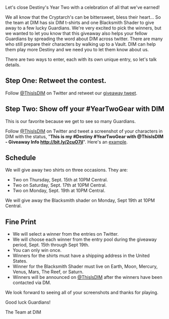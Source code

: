 Let's close Destiny's Year Two with a celebration of all that we've earned! 

We all know that the Cryptarch's can be bittersweet, bless their heart...  So the team at DIM has six DIM t-shirts and one Blacksmith Shader to give away to a few lucky Guardians. We're very excited to pick the winners, but we wanted to let you know that this giveaway also helps your fellow Guardians by spreading the word about DIM across twitter.  There are many who still prepare their characters by walking up to a Vault.  DIM can help them play more Destiny and we need you to let them know about us.

There are two ways to enter, each with its own unique entry, so let's talk details.

## Step One: Retweet the contest.
Follow [@ThisIsDIM](http://twitter.com/ThisIsDIM) on Twitter and retweet our [giveaway tweet](https://twitter.com/intent/retweet?tweet_id=639234613068603392).

## Step Two: Show off your #YearTwoGear with DIM
This is our favorite because we get to see so many Guardians. 

Follow [@ThisIsDIM](http://twitter.com/ThisIsDIM) on Twitter and tweet a screenshot of your characters in DIM with the status, "**This is my #Destiny #YearTwoGear with @ThisIsDIM - Giveaway Info http://bit.ly/2cuO7jI**".  Here's an [example](https://twitter.com/RickCasey/status/639234613068603392).

## Schedule

We will give away two shirts on three occasions.  They are:

* Two on Thursday, Sept. 15th at 10PM Central. 
* Two on Saturday, Sept. 17th at 10PM Central.  
* Two on Monday, Sept. 19th at 10PM Central.

We will give away the Blacksmith shader on Monday, Sept 19th at 10PM Central.

## Fine Print
* We will select a winner from the entries on Twitter. 
* We will choose each winner from the entry pool during the giveaway period, Sept. 15th through Sept 19th. 
* You can only win once.
* Winners for the shirts must have a shipping address in the United States.
* Winner for the Blacksmith Shader must live on Earth, Moon, Mercury, Venus, Mars, The Reef, or Saturn.
* Winners will be announced on [@ThisIsDIM](http://twitter.com/ThisIsDIM) after the winners have been contacted via DM.

We look forward to seeing all of your screenshots and thanks for playing.

Good luck Guardians!

The Team at DIM